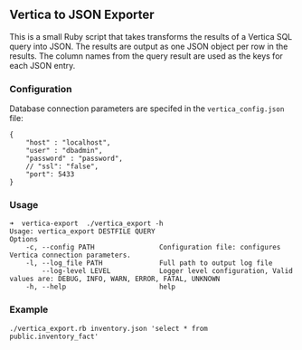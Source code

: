 ## Vertica to JSON Exporter

This is a small Ruby script that takes transforms the results of a Vertica SQL query into JSON. The results are output as one JSON object per row in the results. The column names from the query result are used as the keys for each JSON entry.

### Configuration

Database connection parameters are specifed in the `vertica_config.json` file:

```
{
    "host" : "localhost",
    "user" : "dbadmin",
    "password" : "password",
    // "ssl": "false",
    "port": 5433
}
```

### Usage

```
➜  vertica-export  ./vertica_export -h
Usage: vertica_export DESTFILE QUERY
Options
    -c, --config PATH                Configuration file: configures Vertica connection parameters.
    -l, --log_file PATH              Full path to output log file
        --log-level LEVEL            Logger level configuration, Valid values are: DEBUG, INFO, WARN, ERROR, FATAL, UNKNOWN
    -h, --help                       help
```

### Example

`./vertica_export.rb inventory.json 'select * from public.inventory_fact'`

